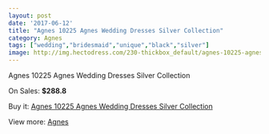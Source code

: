 ```yaml
---
layout: post
date: '2017-06-12'
title: "Agnes 10225 Agnes Wedding Dresses Silver Collection"
category: Agnes
tags: ["wedding","bridesmaid","unique","black","silver"]
image: http://img.hectodress.com/230-thickbox_default/agnes-10225-agnes-wedding-dresses-silver-collection.jpg
---
```

Agnes 10225 Agnes Wedding Dresses Silver Collection

On Sales: **$288.8**
<a href="https://www.hectodress.com/agnes/124-agnes-10225-agnes-wedding-dresses-silver-collection.html"><amp-img layout="responsive" width="600" height="600" src="//img.hectodress.com/230-thickbox_default/agnes-10225-agnes-wedding-dresses-silver-collection.jpg" alt="Agnes 10225 Agnes Wedding Dresses Silver Collection 0" /></a>

Buy it: [Agnes 10225 Agnes Wedding Dresses Silver Collection](https://www.hectodress.com/agnes/124-agnes-10225-agnes-wedding-dresses-silver-collection.html "Agnes 10225 Agnes Wedding Dresses Silver Collection")

View more: [Agnes](https://www.hectodress.com/6-agnes "Agnes")
